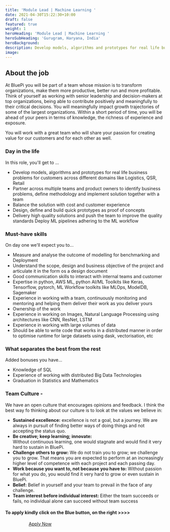 ```yaml
---
title: 'Module Lead | Machine Learning '
date: 2021-04-30T15:22:30+10:00
draft: false
featured: true
weight: 1
heroHeading: 'Module Lead | Machine Learning '
heroSubHeading: 'Gurugram, Haryana, India'
heroBackground: 
description: Develop models, algorithms and prototypes for real life business problems for customers  across different domains like Logistics, QSR, Retail 
image:
---
```


## About the job
At BluePi you will be part of a team whose mission is to transform organizations, make them more productive, better run and more profitable. Think of yourself as working with senior leadership and decision-makers at top organizations, being able to contribute positively and meaningfully to their critical decisions. You will meaningfully impact growth trajectories of some of the largest organizations. Within a short period of time, you will be ahead of your peers in terms of knowledge, the richness of experience and exposure.

You will work with a great team who will share your passion for creating value for our customers and for each other as well.


### Day in the life

In this role, you'll get to ...
- Develop models, algorithms and prototypes for real life business problems for customers  across different domains like Logistics, QSR, Retail 
- Partner across multiple teams and product owners to identify business problems, define  methodology and implement solution together with a team 
- Balance the solution with cost and customer experience 
- Design, define and build quick prototypes as proof of concepts 
- Delivery high quality solutions and push the team to improve the quality standards Deploy ML pipelines adhering to the ML workflow




### Must-have skills

On day one we'll expect you to...
- Measure and analyse the outcome of modelling for benchmarking and Deployment 
- Understand the scope, design and business objective of the project and articulate it in the  form os a design document 
- Good communication skills to interact with internal teams and customer 
- Expertise in python, AWS ML, python AI/ML Toolkits like Keras, Tensorflow, pytorch, ML  Workflow toolkits like MLOps, ModelDB, Sagemaker 
- Experience in working with a team, continuously monitoring and mentoring and helping them  deliver their work as you deliver yours 
- Ownership of the work 
- Experience in working on Images, Natural Language Processing using architectures like  CNN, ResNet, LSTM 
- Experience in working with large volumes of data 
- Should be able to write code that works in a distributed manner in order to optimise runtime  for large datasets using dask, vectorisation, etc



### What separates the best from the rest

Added bonuses you have...
- Knowledge of SQL 
- Experience of working with distributed Big Data Technologies 
- Graduation in Statistics and Mathematics



### Team Culture -

We have an open culture that encourages opinions and feedback. I think the best way fo thinking about our culture is to look at the values we believe in:

- **Sustained excellence:** 
excellence is not a goal, but a journey. We are always in pursuit of finding better ways of doing things and not accepting the status quo.
- **Be creative; keep learning; innovate:**  
Without continuous learning, one would stagnate and would find it very hard to sustain in BluePi.
- **Challenge others to grow:** 
We do not train you to grow; we challenge you to grow. That means you are expected to perform at an increasingly higher level of competence with each project and each passing day.
- **Work because you want to, not because you have to:**
Without passion for what you do, you would find it very hard to grow or even sustain in BluePi.
- **Belief:** 
Belief in yourself and your team to prevail in the face of any challenge.
- **Team interest before individual interest:**
Either the team succeeds or fails, no individual alone can succeed without team success

#### To apply kindly click on the Blue button, on the right >>>>

<script type="text/javascript" src="https://bluepiit.atlassian.net/s/d41d8cd98f00b204e9800998ecf8427e-T/-dtzt95/b/3/c95134bc67d3a521bb3f4331beb9b804/_/download/batch/com.atlassian.jira.collector.plugin.jira-issue-collector-plugin:issuecollector/com.atlassian.jira.collector.plugin.jira-issue-collector-plugin:issuecollector.js?jsI18nTransformer=migrated&locale=en-US&collectorId=ea0528f9"></script>
  <script type="text/javascript">window.ATL_JQ_PAGE_PROPS =  {
	"triggerFunction": function(showCollectorDialog) {
		//Requires that jQuery is available! 
		jQuery("#myCustomTrigger").click(function(e) {
			e.preventDefault();
			showCollectorDialog();
		});
	}};</script>
<body>
    <div class="col-12">
    <a href="#" id="myCustomTrigger" class='button button-primary submit-btn' style="padding: 20px 74px 20px 74px; margin-bottom: 100px;">Apply Now</a>
  </div>
  </body>